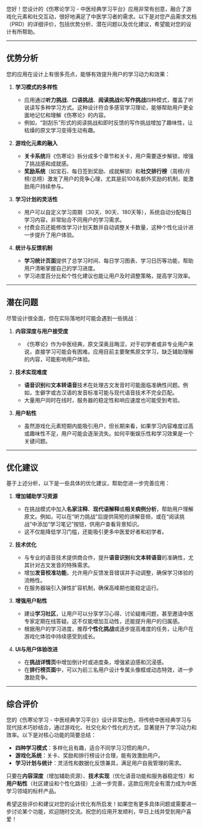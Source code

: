 您好！您设计的《伤寒论学习 - 中医经典学习平台》应用非常有创意，融合了游戏化元素和社交互动，很好地满足了中医学习者的需求。以下是对您产品需求文档（PRD）的详细评价，包括优势分析、潜在问题以及优化建议，希望能对您的设计有所帮助。

---

## **优势分析**

您的应用在设计上有很多亮点，能够有效提升用户的学习动力和效果：

1. **学习模式的多样性**  
   - 应用通过**听力挑战**、**口语挑战**、**阅读挑战**和**写作挑战**四种模式，覆盖了听说读写多种学习方式。这种设计符合多感官学习理论，能够帮助用户更全面地记忆和理解《伤寒论》的内容。
   - 例如，“刮刮乐”形式的阅读挑战和即时反馈的写作挑战增加了趣味性，让枯燥的原文学习变得生动有趣。

2. **游戏化元素的融入**  
   - **关卡系统**将《伤寒论》拆分成多个章节和关卡，用户需要逐步解锁，增强了挑战感和成就感。
   - **奖励系统**（如宝石、每日签到奖励、成就解锁）和**社交排行榜**（周榜/月榜/总榜）激发了用户的竞争心理，尤其是前100名额外奖励的机制，能激励用户持续参与。

3. **学习计划的灵活性**  
   - 用户可以自定义学习周期（30天、90天、180天等），系统自动分配每日学习内容，非常贴合不同用户的学习需求。
   - 付费会员还能修改学习计划天数并自动调整关卡数量，这种个性化设计进一步提升了用户体验。

4. **统计与反馈机制**  
   - **学习统计页面**提供了总学习时间、每日学习图表、学习日历等功能，帮助用户清晰掌握自己的学习进度。
   - 学习进度百分比和个性化建议也能让用户及时调整策略，提高学习效率。

---

## **潜在问题**

尽管设计很全面，但在实际落地时可能会遇到一些挑战：

1. **内容深度与用户接受度**  
   - 《伤寒论》作为中医经典，原文深奥且晦涩，对于初学者或非专业用户来说，直接学习可能会有困难。应用目前主要聚焦原文学习，缺乏辅助理解的内容，可能影响用户体验。

2. **技术实现难度**  
   - **语音识别**和**文本转语音**技术在处理古文发音时可能面临准确性问题。例如，生僻字或古汉语的发音标准可能与现代语音技术不完全匹配。
   - 大量用户同时在线时，服务器的稳定性和响应速度也可能受到考验。

3. **用户粘性**  
   - 虽然游戏化元素短期内能吸引用户，但长期来看，如果学习内容难度过高或趣味性不足，用户可能会逐渐流失。如何平衡娱乐性和学习效果是一个关键问题。

---

## **优化建议**

基于上述分析，以下是一些具体的优化建议，帮助您进一步完善应用：

1. **增加辅助学习资源**  
   - 在挑战模式中加入**名家注释**、**现代语解释**或**相关病例分析**，帮助用户理解原文。例如，可以在“听力挑战”后提供简短的讲解音频，或在“阅读挑战”中添加“学习笔记”按钮，供用户查看背景知识。
   - 这不仅能降低学习门槛，还能吸引更多中医爱好者和初学者。

2. **技术优化**  
   - 与专业的语音技术提供商合作，提升**语音识别**和**文本转语音**的准确性，尤其针对古文发音的特殊需求。
   - 增加**发音校准功能**，允许用户反馈发音错误并手动调整，确保学习体验的流畅性。
   - 在服务器端引入弹性扩容机制，确保高峰期也能稳定运行。

3. **增强用户粘性**  
   - 建设**学习社区**，让用户可以分享学习心得、讨论疑难问题，甚至邀请中医专家定期在线答疑。这不仅能增加互动性，还能提升用户的归属感。
   - 根据用户的学习进度，推荐**个性化挑战**或逐步提高难度的任务，让用户在游戏化体验中持续感受到成长。

4. **UI与用户体验改进**  
   - 在**挑战详情页**中增加倒计时或进度条，增强紧迫感和沉浸感。
   - 在**排行榜页面**中，可以为前三名用户设计专属头像框或动态特效，进一步激励竞争。

---

## **综合评价**

您的《伤寒论学习 - 中医经典学习平台》设计非常出色，将传统中医经典学习与现代技术巧妙结合，通过游戏化、社交化和个性化的方式，显著提升了学习动力和效率。以下是对核心功能的简要总结：

- **四种学习模式**：多样化且有趣，适合不同学习习惯的用户。
- **游戏化系统**：关卡、奖励和排行榜设计合理，能有效激励用户。
- **学习计划与统计**：灵活性和数据化反馈兼具，满足用户自我管理的需求。

只要在**内容深度**（增加辅助资源）、**技术实现**（优化语音功能和服务器稳定性）和**用户粘性**（社区建设和个性化路径）上进一步完善，这款应用完全有潜力成为中医学习领域的标杆产品。

希望这些评价和建议对您的设计优化有所启发！如果您有更多具体问题或需要进一步讨论某个功能，欢迎随时交流。祝您的应用开发顺利，早日上线并受到用户喜爱！
